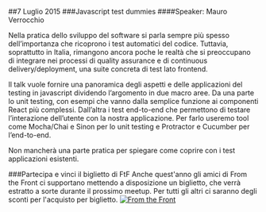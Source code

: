 ##7 Luglio 2015
###Javascript test dummies
####Speaker: Mauro Verrocchio

Nella pratica dello sviluppo del software si parla sempre più spesso dell’importanza che ricoprono i test automatici del codice. Tuttavia, soprattutto in Italia, rimangono ancora poche le realtà che si preoccupano di integrare nei processi di quality assurance e di continuous delivery/deployment, una suite concreta di test lato frontend.

Il talk vuole fornire una panoramica degli aspetti e delle applicazioni del testing in javascript dividendo l’argomento in due macro aree. Da una parte lo unit testing, con esempi che vanno dalla semplice funzione ai componenti React più complessi. Dall’altra i test end-to-end che permettono di testare l’interazione dell’utente con la nostra applicazione.
Per farlo useremo tool come Mocha/Chai e Sinon per lo unit testing e Protractor e Cucumber per l’end-to-end.

Non mancherà una parte pratica per spiegare come coprire con i test applicazioni esistenti.

###Partecipa e vinci il biglietto di FtF
Anche quest'anno gli amici di From the Front ci supportano mettendo a disposizione un biglietto, che verrà estratto a sorte durante il prossimo meetup. Per tutti gli altri ci saranno degli sconti per l'acquisto per biglietto.
[![From the Front](http://blog.fromthefront.it/assets/img/ftf2015-banner.png)](http://2015.fromthefront.it/)
